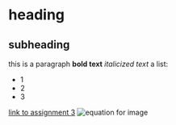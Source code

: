 # heading
## subheading
this is a paragraph
**bold text**
*italicized text*
a list:
- 1
- 2
- 3
  
[link to assignment 3](link)
![equation for image](imageurl) 

